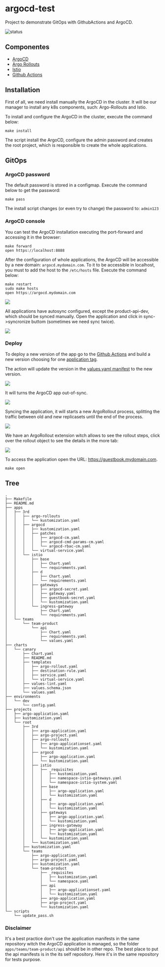 # argocd-test

Project to demonstrate GitOps with GithubActions and ArgoCD.

<img src="https://argocd.mydomain.com/api/badge?name=3rd" alt="status"/>

## Componentes

- [ArgoCD](https://argo-cd.readthedocs.io/en/stable/)
- [Argo Rollouts](https://argoproj.github.io/argo-rollouts/)
- [Istio](https://istio.io)
- [Github Actions](https://github.com/features/actions)

## Installation

First of all, we need install manually the ArgoCD in the cluster. It will be our manager to install any k8s components, such: Argo-Rollouts and Istio.

To install and configure the ArgoCD in the cluster, execute the command below:

```shell
make install
```

The script install the ArgoCD, configure the admin password and creates the root project, which is responsible to create the whole applications.

## GitOps

### ArgoCD password

The default password is stored in a configmap. Execute the command below to get the password:

```shell
make pass
```

The install script changes (or even try to change) the password to: `admin123`

### ArgoCD console

You can test the ArgoCD installation executing the port-forward and accessing it in the browser:

```shell
make forward
open https://localhost:8888
```

After the configuration of whole applications, the ArgoCD will be accessible by a new domain: `argocd.mydomain.com`. To it to be accessible in localhost, you must to add the host to the `/etc/hosts` file. Execute the command below:

```shell
make restart
sudo make hosts
open https://argocd.mydomain.com
```

![](docs/argocd.png)

All applications have autosync configured, except the product-api-dev, which should be synced manually. Open the application and click in sync->syncronize buttom (sometimes we need sync twice).

![](docs/product-api-dev.png)

### Deploy

To deploy a new version of the app go to the [Github Actions](https://github.com/dtelaroli/argocd-test/actions/workflows/release.yaml) and build a new version choosing for one [application tag](https://hub.docker.com/r/istio/examples-bookinfo-productpage-v1/tags).

The action will update the version in the [values.yaml manifest](https://github.com/dtelaroli/argocd-test/blob/main/apps/teams/team-product/api/values.yaml) to the new version.

![](docs/github-actions.png)

It will turns the ArgoCD app out-of-sync.

![](docs/out-of-sync.png)

Syncing the application, it will starts a new ArgoRollout process, splitting the traffic between old and new replicasets until the end of the process.

![](docs/canary.png)

We have an ArgoRollout extension witch allows to see the rollout steps, click over the rollout object to see the details in the more tab:

![](docs/more.png)

To access the application open the URL: https://guestbook.mydomain.com.

```shell
make open
```

## Tree

```shell
.
├── Makefile
├── README.md
├── apps
│   ├── 3rd
│   │   ├── argo-rollouts
│   │   │   └── kustomization.yaml
│   │   ├── argocd
│   │   │   ├── kustomization.yaml
│   │   │   ├── patches
│   │   │   │   ├── argocd-cm.yaml
│   │   │   │   ├── argocd-cmd-params-cm.yaml
│   │   │   │   └── argocd-rbac-cm.yaml
│   │   │   └── virtual-service.yaml
│   │   └── istio
│   │       ├── base
│   │       │   ├── Chart.yaml
│   │       │   └── requirements.yaml
│   │       ├── d
│   │       │   ├── Chart.yaml
│   │       │   └── requirements.yaml
│   │       ├── gateways
│   │       │   ├── argocd-secret.yaml
│   │       │   ├── gateway.yaml
│   │       │   ├── guestbook-secret.yaml
│   │       │   └── kustomization.yaml
│   │       └── ingress-gateway
│   │           ├── Chart.yaml
│   │           └── requirements.yaml
│   └── teams
│       └── team-product
│           └── api
│               ├── Chart.yaml
│               ├── requirements.yaml
│               └── values.yaml
├── charts
│   └── canary
│       ├── Chart.yaml
│       ├── README.md
│       ├── templates
│       │   ├── argo-rollout.yaml
│       │   ├── destination-rule.yaml
│       │   ├── service.yaml
│       │   └── virtual-service.yaml
│       ├── values-lint.yaml
│       ├── values.schema.json
│       └── values.yaml
├── environments
│   └── dev
│       └── config.yaml
├── projects
│   ├── argo-application.yaml
│   ├── kustomization.yaml
│   └── root
│       ├── 3rd
│       │   ├── argo-application.yaml
│       │   ├── argo-project.yaml
│       │   ├── argo-rollouts
│       │   │   ├── argo-applicationset.yaml
│       │   │   └── kustomization.yaml
│       │   ├── argocd
│       │   │   ├── argo-application.yaml
│       │   │   └── kustomization.yaml
│       │   ├── istio
│       │   │   ├── _requisites
│       │   │   │   ├── kustomization.yaml
│       │   │   │   ├── namespace-istio-gateways.yaml
│       │   │   │   └── namespace-istio-system.yaml
│       │   │   ├── base
│       │   │   │   ├── argo-application.yaml
│       │   │   │   └── kustomization.yaml
│       │   │   ├── d
│       │   │   │   ├── argo-application.yaml
│       │   │   │   └── kustomization.yaml
│       │   │   ├── gateways
│       │   │   │   ├── argo-application.yaml
│       │   │   │   └── kustomization.yaml
│       │   │   ├── ingress-gateway
│       │   │   │   ├── argo-application.yaml
│       │   │   │   └── kustomization.yaml
│       │   │   └── kustomization.yaml
│       │   └── kustomization.yaml
│       ├── kustomization.yaml
│       └── teams
│           ├── argo-application.yaml
│           ├── argo-project.yaml
│           ├── kustomization.yaml
│           └── team-product
│               ├── _requisites
│               │   ├── kustomization.yaml
│               │   └── namespace.yaml
│               ├── api
│               │   ├── argo-applicationset.yaml
│               │   └── kustomization.yaml
│               ├── argo-application.yaml
│               ├── argo-project.yaml
│               └── kustomization.yaml
└── scripts
    └── update_pass.sh
```

### Disclaimer

It's a best practice don't use the application manifests in the same repository witch the ArgoCD application is managed, so the folder `apps/teams/team-product/api` should be in other repo. The best place to put the api manifests is in the its self repository. Here it's in the same repository for tests purpose.
